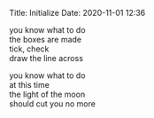 Title: Initialize
Date: 2020-11-01 12:36

you know what to do  
the boxes are made  
tick, check  
draw the line across  

you know what to do  
at this time  
the light of the moon  
should cut you no more  
